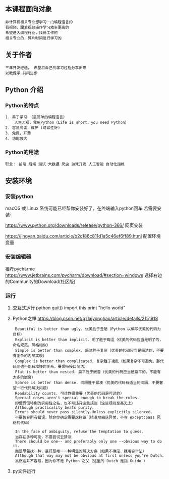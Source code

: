 ## 本课程面向对象
    非计算机相关专业想学习一门编程语言的
    看视频，跟着视频操作学习效率更高的
    希望进入编程行业，找份工作的
    相关专业的，碎片时间进行学习的

## 关于作者
    三年开发经验， 希望将自己的学习过程分享出来
    以教促学 共同进步

## Python 介绍
### Python的特点
    1. 易于学习 （最简单的编程语言）
        人生苦短，我用Python（Life is short，you need Python）
    2. 容易阅读，维护 (可读性好)
    3. 免费，开源
    4. 功能强大

### Python的用途
    职业： 前端 后端 测试 大数据 爬虫 游戏开发 人工智能 自动化运维

## 安装环境

### 安装python
macOS 或 Linux 系统可能已经帮你安装好了，在终端输入python回车
若需要安装:

https://www.python.org/downloads/release/python-366/
网页安装

https://jingyan.baidu.com/article/b2c186c811d1a5c46ef6ff89.html
配置环境变量

### 安装编辑器
推荐pycharme
https://www.jetbrains.com/pycharm/download/#section=windows
选择右边的Community的Download(社区版)


### 运行
1. 交互式运行
    python
    quit()
    import this
    print "hello world"
   
2. Python之禅
   https://blog.csdn.net/gzlaiyonghao/article/details/2151918
   ````
    Beautiful is better than ugly. 优美胜于丑陋（Python 以编写优美的代码为目标）
    Explicit is better than implicit. 明了胜于晦涩（优美的代码应当是明了的，命名规范，风格相似）
    Simple is better than complex. 简洁胜于复杂（优美的代码应当是简洁的，不要有复杂的内部实现）
    Complex is better than complicated. 复杂胜于凌乱（如果复杂不可避免，那代码间也不能有难懂的关系，要保持接口简洁）
    Flat is better than nested. 扁平胜于嵌套（优美的代码应当是扁平的，不能有太多的嵌套）
    Sparse is better than dense. 间隔胜于紧凑（优美的代码有适当的间隔，不要奢望一行代码解决问题）
    Readability counts. 可读性很重要（优美的代码是可读的）
    Special cases aren't special enough to break the rules.
    即便假借特例的实用性之名，也不可违背这些规则（这些规则至高无上）
    Although practicality beats purity.
    Errors should never pass silently.Unless explicitly silenced.
    不要包容所有错误，除非你确定需要这样做（精准地捕获异常，不写 except:pass 风格的代码）
   
    In the face of ambiguity, refuse the temptation to guess.
    当存在多种可能，不要尝试去猜测
    There should be one-- and preferably only one --obvious way to do it.
    而是尽量找一种，最好是唯一一种明显的解决方案（如果不确定，就用穷举法）
    Although that way may not be obvious at first unless you're Dutch.
    虽然这并不容易，因为你不是 Python 之父（这里的 Dutch 是指 Guido ）    

3. py文件运行
